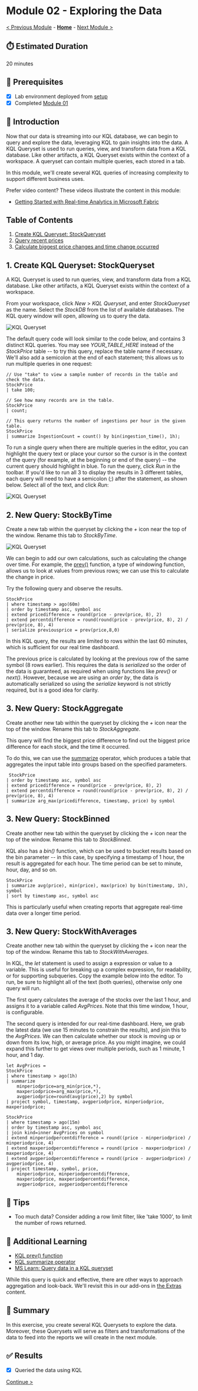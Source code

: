 # Module 02 - Exploring the Data

[< Previous Module](./module01.md) - **[Home](../README.md)** - [Next Module >](./module03.md)

## :stopwatch: Estimated Duration

20 minutes

## :thinking: Prerequisites

- [x] Lab environment deployed from [setup](../modules/module00.md)
- [x] Completed [Module 01](../modules/module01.md)

## :loudspeaker: Introduction

Now that our data is streaming into our KQL database, we can begin to query and explore the data, leveraging KQL to gain insights into the data. A KQL Queryset is used to run queries, view, and transform data from a KQL database. Like other artifacts, a KQL Queryset exists within the context of a workspace. A queryset can contain multiple queries, each stored in a tab.

In this module, we'll create several KQL queries of increasing complexity to support different business uses.

Prefer video content? These videos illustrate the content in this module:
* [Getting Started with Real-time Analytics in Microsoft Fabric](https://youtu.be/wGox1lf0ve0)

## Table of Contents

1. [Create KQL Queryset: StockQueryset](#1-create-kql-queryset-stockbytime)
2. [Query recent prices](#2-query-recent-prices)
3. [Calculate biggest price changes and time change occurred](#3-calculate-biggest-price-changes-and-time-change-occurred)

## 1. Create KQL Queryset: StockQueryset

A KQL Queryset is used to run queries, view, and transform data from a KQL database. Like other artifacts, a KQL Queryset exists within the context of a workspace.

From your workspace, click *New* > *KQL Queryset*, and enter *StockQueryset* as the name. Select the *StockDB* from the list of available databases. The KQL query window will open, allowing us to query the data.

![KQL Queryset](../images/module02/kqlqueryset-create.png)

The default query code will look similar to the code below, and contains 3 distinct KQL queries. You may see *YOUR_TABLE_HERE* instead of the *StockPrice* table -- to try this query, replace the table name if necessary. We'll also add a semicolon at the end of each statement; this allows us to run multiple queries in one request:

```text
// Use "take" to view a sample number of records in the table and check the data.
StockPrice
| take 100;

// See how many records are in the table.
StockPrice
| count;

// This query returns the number of ingestions per hour in the given table.
StockPrice
| summarize IngestionCount = count() by bin(ingestion_time(), 1h);
```

To run a single query when there are multiple queries in the editor, you can highlight the query text or place your cursor so the cursor is in the context of the query (for example, at the beginning or end of the query) -- the current query should highlight in blue. To run the query, click *Run* in the toolbar. If you'd like to run all 3 to display the results in 3 different tables, each query will need to have a semicolon (;) after the statement, as shown below. Select all of the text, and click *Run*:  

![KQL Queryset](../images/module02/kqlqueryset-runmultiple.png)

## 2. New Query: StockByTime

Create a new tab within the queryset by clicking the *+* icon near the top of the window. Rename this tab to *StockByTime*.

![KQL Queryset](../images/module02/kqlqueryset-newtab.png)

We can begin to add our own calculations, such as calculating the change over time. For example, the [prev()](https://learn.microsoft.com/en-us/azure/data-explorer/kusto/query/prevfunction) function, a type of windowing function, allows us to look at values from previous rows; we can use this to calculate the change in price.

Try the following query and observe the results.

```text
StockPrice
| where timestamp > ago(60m)
| order by timestamp asc, symbol asc
| extend pricedifference = round(price - prev(price, 8), 2)
| extend percentdifference = round(round(price - prev(price, 8), 2) / prev(price, 8), 4)
| serialize previousprice = prev(price,8,0)
```

In this KQL query, the results are limited to rows within the last 60 minutes, which is sufficient for our real time dashboard.

The previous price is calculated by looking at the previous row of the same symbol (8 rows earlier). This requires the data is *serialized* so the order of the data is guaranteed, as required when using functions like *prev()* or *next()*. However, because we are using an *order by*, the data is automatically serialized so using the *serialize* keyword is not strictly required, but is a good idea for clarity.

## 3. New Query: StockAggregate

Create another new tab within the queryset by clicking the *+* icon near the top of the window. Rename this tab to *StockAggregate*.

This query will find the biggest price difference to find out the biggest price difference for each stock, and the time it occurred. 

 To do this, we can use the [summarize](https://learn.microsoft.com/en-us/azure/data-explorer/kusto/query/summarizeoperator) operator, which produces a table that aggregates the input table into groups based on the specified parameters. 

```text
 StockPrice
| order by timestamp asc, symbol asc
| extend pricedifference = round(price - prev(price, 8), 2)
| extend percentdifference = round(round(price - prev(price, 8), 2) / prev(price, 8), 4)
| summarize arg_max(pricedifference, timestamp, price) by symbol
```

## 3. New Query: StockBinned

Create another new tab within the queryset by clicking the *+* icon near the top of the window. Rename this tab to *StockBinned*.

KQL also has a *bin()* function, which can be used to bucket results based on the bin parameter -- in this case, by specifying a timestamp of 1 hour, the result is aggregated for each hour. The time period can be set to minute, hour, day, and so on. 

```text
StockPrice
| summarize avg(price), min(price), max(price) by bin(timestamp, 1h), symbol
| sort by timestamp asc, symbol asc
```

This is particularly useful when creating reports that aggregate real-time data over a longer time period.

## 3. New Query: StockWithAverages

Create another new tab within the queryset by clicking the *+* icon near the top of the window. Rename this tab to *StockWithAverages*.

In KQL, the *let* statement is used to assign a expression or value to a variable. This is useful for breaking up a complex expression, for readability, or for supporting subqueries. Copy the example below into the editor. To run, be sure to highlight all of the text (both queries), otherwise only one query will run. 

The first query calculates the average of the stocks over the last 1 hour, and assigns it to a variable called *AvgPrices*. Note that this time window, 1 hour, is configurable. 

The second query is intended for our real-time dashboard. Here, we grab the latest data (we use 15 minutes to constrain the results), and join this to the *AvgPrices*. We can then calculate whether our stock is moving up or down from its low, high, or average price. As you might imagine, we could expand this further to get views over multiple periods, such as 1 minute, 1 hour, and 1 day.

```text
let AvgPrices = 
StockPrice
| where timestamp > ago(1h)
| summarize 
    minperiodprice=arg_min(price,*), 
    maxperiodprice=arg_max(price,*),
    avgperiodprice=round(avg(price),2) by symbol
| project symbol, timestamp, avgperiodprice, minperiodprice, maxperiodprice;

StockPrice
| where timestamp > ago(15m)
| order by timestamp asc, symbol asc
| join kind=inner AvgPrices on symbol
| extend minperiodpercentdifference = round((price - minperiodprice) / minperiodprice, 4)
| extend maxperiodpercentdifference = round((price - maxperiodprice) / maxperiodprice, 4)
| extend avgperiodpercentdifference = round((price - avgperiodprice) / avgperiodprice, 4)
| project timestamp, symbol, price,
    minperiodprice, minperiodpercentdifference,
    maxperiodprice, maxperiodpercentdifference, 
    avgperiodprice, avgperiodpercentdifference
```

## :thinking: Tips

* Too much data? Consider adding a row limit filter, like 'take 1000', to limit the number of rows returned.

## :thinking: Additional Learning

* [KQL prev() function](https://learn.microsoft.com/en-us/azure/data-explorer/kusto/query/prevfunction)
* [KQL summarize operator](https://learn.microsoft.com/en-us/azure/data-explorer/kusto/query/summarizeoperator)
* [MS Learn: Query data in a KQL queryset](https://learn.microsoft.com/en-us/fabric/real-time-analytics/kusto-query-set)


While this query is quick and effective, there are other ways to approach aggregation and look-back. We'll revisit this in our add-ons in [the Extras](../modules/moduleex00.md) content. 


## :tada: Summary

In this exercise, you create several KQL Querysets to explore the data. Moreover, these Querysets will serve as filters and transformations of the data to feed into the reports we will create in the next module.

## :white_check_mark: Results

- [x] Queried the data using KQL

[Continue >](./module03.md)
